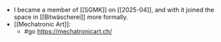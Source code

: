 - I became a member of [[SGMK]] on [[2025-04]], and with it joined the space in [[Bitwäscherei]] more formally.
- [[Mechatronic Art]]:
  - #go https://mechatronicart.ch/